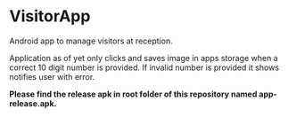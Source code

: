 # VisitorApp
Android app to manage visitors at reception.

Application as of yet only clicks and saves image in apps storage when a correct 10 digit number is provided. If invalid number is provided it shows notifies user with error.

**Please find the release apk in root folder of this repository named app-release.apk.**
